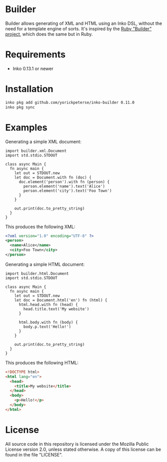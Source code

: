 # Builder

Builder allows generating of XML and HTML using an Inko DSL, without the need
for a template engine of sorts. It's inspired by the [Ruby "Builder"
project](https://github.com/tenderlove/builder), which does the same but in
Ruby.

# Requirements

- Inko 0.13.1 or newer

# Installation

```bash
inko pkg add github.com/yorickpeterse/inko-builder 0.11.0
inko pkg sync
```

# Examples

Generating a simple XML document:

```inko
import builder.xml.Document
import std.stdio.STDOUT

class async Main {
  fn async main {
    let out = STDOUT.new
    let doc = Document.with fn (doc) {
      doc.element('person').with fn (person) {
        person.element('name').text('Alice')
        person.element('city').text('Foo Town')
      }
    }

    out.print(doc.to_pretty_string)
  }
}
```

This produces the following XML:

```xml
<?xml version="1.0" encoding="UTF-8" ?>
<person>
  <name>Alice</name>
  <city>Foo Town</city>
</person>
```

Generating a simple HTML document:

```inko
import builder.html.Document
import std.stdio.STDOUT

class async Main {
  fn async main {
    let out = STDOUT.new
    let doc = Document.html('en') fn (html) {
      html.head.with fn (head) {
        head.title.text('My website')
      }

      html.body.with fn (body) {
        body.p.text('Hello!')
      }
    }

    out.print(doc.to_pretty_string)
  }
}
```

This produces the following HTML:

```html
<!DOCTYPE html>
<html lang="en">
  <head>
    <title>My website</title>
  </head>
  <body>
    <p>Hello!</p>
  </body>
</html>
```

# License

All source code in this repository is licensed under the Mozilla Public License
version 2.0, unless stated otherwise. A copy of this license can be found in the
file "LICENSE".
